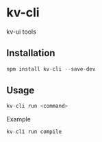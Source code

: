 # kv-cli

kv-ui tools

## Installation

```javascript
npm install kv-cli --save-dev
```

## Usage

```javascript
kv-cli run <command>
```

Example

```javascript
kv-cli run compile
```
